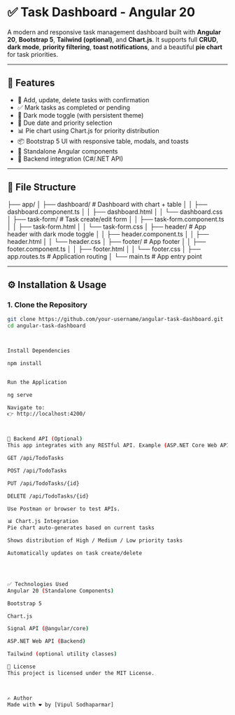 # ✅ Task Dashboard - Angular 20

A modern and responsive task management dashboard built with **Angular 20**, **Bootstrap 5**, **Tailwind (optional)**, and **Chart.js**. It supports full **CRUD**, **dark mode**, **priority filtering**, **toast notifications**, and a beautiful **pie chart** for task priorities.

---

## 🧩 Features

- 📝 Add, update, delete tasks with confirmation
- ✅ Mark tasks as completed or pending
- 🎨 Dark mode toggle (with persistent theme)
- 📅 Due date and priority selection
- 📊 Pie chart using Chart.js for priority distribution
- 📦 Bootstrap 5 UI with responsive table, modals, and toasts
- 🔁 Standalone Angular components
- 🔗 Backend integration (C#/.NET API)

---

## 📂 File Structure

├── app/
│ ├── dashboard/ # Dashboard with chart + table
│ │ ├── dashboard.component.ts
│ │ ├── dashboard.html
│ │ └── dashboard.css
│ ├── task-form/ # Task create/edit form
│ │ ├── task-form.component.ts
│ │ ├── task-form.html
│ │ └── task-form.css
│ ├── header/ # App header with dark mode toggle
│ │ ├── header.component.ts
│ │ ├── header.html
│ │ └── header.css
│ ├── footer/ # App footer
│ │ ├── footer.component.ts
│ │ ├── footer.html
│ │ └── footer.css
│ ├── app.routes.ts # Application routing
│ └── main.ts # App entry point





---

## ⚙️ Installation & Usage

### 1. Clone the Repository

```bash
git clone https://github.com/your-username/angular-task-dashboard.git
cd angular-task-dashboard



Install Dependencies

npm install


Run the Application

ng serve

Navigate to:
👉 http://localhost:4200/



🚀 Backend API (Optional)
This app integrates with any RESTful API. Example (ASP.NET Core Web API):

GET /api/TodoTasks

POST /api/TodoTasks

PUT /api/TodoTasks/{id}

DELETE /api/TodoTasks/{id}

Use Postman or browser to test APIs.

📊 Chart.js Integration
Pie chart auto-generates based on current tasks

Shows distribution of High / Medium / Low priority tasks

Automatically updates on task create/delete




✅ Technologies Used
Angular 20 (Standalone Components)

Bootstrap 5

Chart.js

Signal API (@angular/core)

ASP.NET Web API (Backend)

Tailwind (optional utility classes)

📄 License
This project is licensed under the MIT License.



✍️ Author
Made with ❤️ by [Vipul Sodhaparmar]

